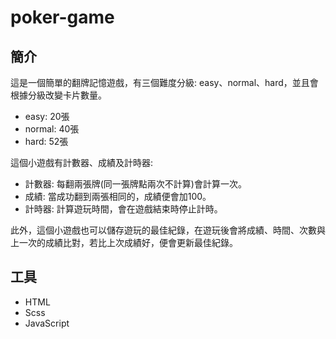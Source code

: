 # poker-game
## 簡介
這是一個簡單的翻牌記憶遊戲，有三個難度分級: easy、normal、hard，並且會根據分級改變卡片數量。
- easy: 20張
- normal: 40張
- hard: 52張

這個小遊戲有計數器、成績及計時器: 
- 計數器: 每翻兩張牌(同一張牌點兩次不計算)會計算一次。
- 成績: 當成功翻到兩張相同的，成績便會加100。
- 計時器: 計算遊玩時間，會在遊戲結束時停止計時。

此外，這個小遊戲也可以儲存遊玩的最佳紀錄，在遊玩後會將成績、時間、次數與上一次的成績比對，若比上次成績好，便會更新最佳紀錄。

## 工具
- HTML
- Scss
- JavaScript

